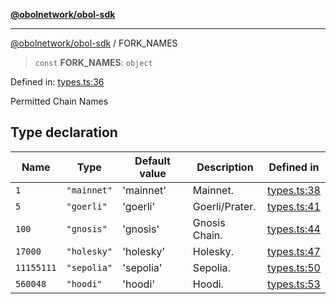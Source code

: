 [**@obolnetwork/obol-sdk**](../index.md)

***

[@obolnetwork/obol-sdk](../index.md) / FORK\_NAMES

> `const` **FORK\_NAMES**: `object`

Defined in: [types.ts:36](https://github.com/ObolNetwork/obol-sdk/blob/df036c7bf14d70c2908019882b5bbd9b08a748fb/src/types.ts#L36)

Permitted Chain Names

## Type declaration

| Name | Type | Default value | Description | Defined in |
| ------ | ------ | ------ | ------ | ------ |
| <a id="1"></a> `1` | `"mainnet"` | 'mainnet' | Mainnet. | [types.ts:38](https://github.com/ObolNetwork/obol-sdk/blob/df036c7bf14d70c2908019882b5bbd9b08a748fb/src/types.ts#L38) |
| <a id="5"></a> `5` | `"goerli"` | 'goerli' | Goerli/Prater. | [types.ts:41](https://github.com/ObolNetwork/obol-sdk/blob/df036c7bf14d70c2908019882b5bbd9b08a748fb/src/types.ts#L41) |
| <a id="100"></a> `100` | `"gnosis"` | 'gnosis' | Gnosis Chain. | [types.ts:44](https://github.com/ObolNetwork/obol-sdk/blob/df036c7bf14d70c2908019882b5bbd9b08a748fb/src/types.ts#L44) |
| <a id="17000"></a> `17000` | `"holesky"` | 'holesky' | Holesky. | [types.ts:47](https://github.com/ObolNetwork/obol-sdk/blob/df036c7bf14d70c2908019882b5bbd9b08a748fb/src/types.ts#L47) |
| <a id="11155111"></a> `11155111` | `"sepolia"` | 'sepolia' | Sepolia. | [types.ts:50](https://github.com/ObolNetwork/obol-sdk/blob/df036c7bf14d70c2908019882b5bbd9b08a748fb/src/types.ts#L50) |
| <a id="560048"></a> `560048` | `"hoodi"` | 'hoodi' | Hoodi. | [types.ts:53](https://github.com/ObolNetwork/obol-sdk/blob/df036c7bf14d70c2908019882b5bbd9b08a748fb/src/types.ts#L53) |
